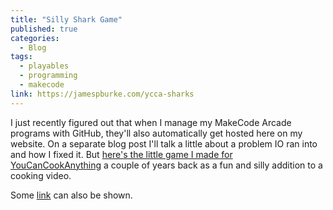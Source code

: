 ```yaml
---
title: "Silly Shark Game"
published: true
categories:
  - Blog
tags:
  - playables
  - programming
  - makecode
link: https://jamespburke.com/ycca-sharks
---
```


I just recently figured out that when I manage my MakeCode Arcade programs with GitHub, they'll also automatically get hosted here on my website. On a separate blog post I'll talk a little about a problem IO ran into and how I fixed it. But [here's the little game I made for YouCanCookAnything](https://jamespburke.com/ycca-sharks) a couple of years back as a fun and silly addition to a cooking video. 


Some [link](#) can also be shown.
